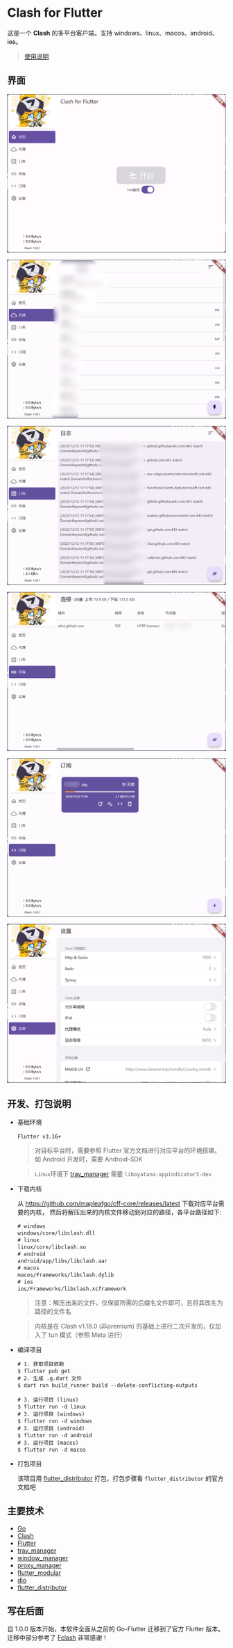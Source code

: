 # Clash for Flutter

这是一个 **Clash** 的多平台客户端，支持 windows、linux、macos、android、~~ios~~。

> [使用说明](https://mapleafgo.github.io/clash-for-flutter)

## 界面

![主页](./docs/images/home_page.png)

![代理页](./docs/images/proxy_page.png)

![代理页](./docs/images/log_page.png)

![连接页](./docs/images/connect_page.png)

![订阅页](./docs/images/profile_page.png)

![设置页](./docs/images/settings_page.png)

## 开发、打包说明

- 基础环境

  `Flutter v3.16+`

  > 对目标平台时，需要参照 Flutter 官方文档进行对应平台的环境搭建。如 Android 开发时，需要 Android-SDK

  > `Linux`环境下 [tray_manager](https://github.com/leanflutter/tray_manager) 需要 `libayatana-appindicator3-dev`

- 下载内核

  从 https://github.com/mapleafgo/cff-core/releases/latest 下载对应平台需要的内核，
  然后将解压出来的内核文件移动到对应的路径，各平台路径如下:

  ```shell
  # windows
  windows/core/libclash.dll
  # linux
  linux/core/libclash.so
  # android
  android/app/libs/libclash.aar
  # macos
  macos/Frameworks/libclash.dylib
  # ios
  ios/Frameworks/libclash.xcframework
  ```

  > 注意：解压出来的文件，仅保留所需的后缀名文件即可，且将其改名为路径的文件名

  > 内核是在 Clash v1.18.0 (非premium) 的基础上进行二次开发的，仅加入了 tun 模式（参照 Meta 进行）

- 编译项目

  ```shell
  # 1. 获取项目依赖
  $ flutter pub get
  # 2. 生成 .g.dart 文件
  $ dart run build_runner build --delete-conflicting-outputs

  # 3. 运行项目 (linux)
  $ flutter run -d linux
  # 3. 运行项目 (windows)
  $ flutter run -d windows
  # 3. 运行项目 (android)
  $ flutter run -d android
  # 3. 运行项目 (macos)
  $ flutter run -d macos
  ```

- 打包项目

  该项目用 [flutter_distributor](https://distributor.leanflutter.org/) 打包，打包步骤看 `flutter_distributor` 的官方文档吧

## 主要技术

- [Go](https://go.dev/)
- [Clash](https://github.com/Dreamacro/clash)
- [Flutter](https://flutter.dev)
- [tray_manager](https://github.com/leanflutter/tray_manager)
- [window_manager](https://github.com/leanflutter/window_manager)
- [proxy_manager](https://github.com/Kingtous/proxy_manager)
- [flutter_modular](https://github.com/Flutterando/modular)
- [dio](https://github.com/cfug/dio)
- [flutter_distributor](https://distributor.leanflutter.org/)

## 写在后面

自 1.0.0 版本开始，本软件全面从之前的 Go-Flutter 迁移到了官方 Flutter
版本。迁移中部分参考了 [Fclash](https://github.com/Kingtous/Fclash) 非常感谢！
